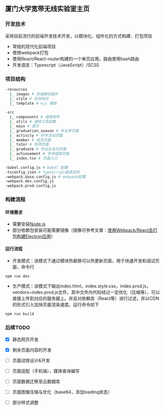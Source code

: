 ## 厦门大学宽带无线实验室主页

### 开发技术

采用目前流行的前端开发技术开发，以模块化、组件化的方式构建、打包项目

+ 常规的现代化前端项目
+ 使用webpack打包
+ 使用React/React-router构建的一个单页应用，路由使用hash路由
+ 开发语言：Typescript（JavaScript）/SCSS

### 项目结构

```bash
-resources
  |_ images # 存储静态图片
  |_ style # 全局样式
  |_ template # ejs 模版
  
-src
  |_ components # 通用组件
  |_ utils # 通用工具函数
  |_ main # 首页
  |_ graduation_season # 毕业季页面
  |_ activity # 学术活动页面
  |_ member # 成员页面
  |_ tutor # 导师页面
  |_ graduate # 毕业生去向页面
  |_ achievement # 学术成就页面
  |_ index.tsx # 页面入口
  
-babel.config.js # babel 配置
-tsconfig.json # typescript编译选项
-webpack.base.config.js # webpack配置
-webpack.dev.config.js
-webpack.prod.config.js 
```

### 构建流程

#### 环境需求

+ 需要安装[Node.js](https://nodejs.org/en/)
+ 部分依赖包安装可能需要镜像（镜像可参考文章：[使用Webpack/React去打包构建Electron应用](https://juejin.im/post/6845166890550050829)）

#### 运行流程

+ 开发模式：该模式下通过模块热替换可以热更新页面，用于快速开发和调试页面，命令行

```bash
npm run dev
```



+ 生产模式：该模式下输出index.html，index.style.css，index.prod.js，vendors~index.prod.js文件，其中文件内代码经过一定优化（压缩等），可以直接上传到对应的服务器上。并且对依赖库（React等）进行过滤，并以CDN的形式引入加快页面渲染速度。运行命令如下

```bash
npm run build
```



### 后续TODO

- [x] 静态网页开发
- [x] 剩余页面内容的开发
- [ ] 页面动效设计&开发
- [ ] 页面适配（手机端），媒体查询编写
- [ ] 页面数据迁移至云数据库
- [ ] 页面图像压缩与优化（base64，添加loading状态）
- [ ] 部分样式调整









